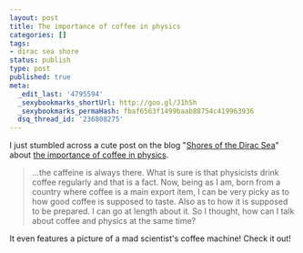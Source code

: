 ```yaml
---
layout: post
title: The importance of coffee in physics
categories: []
tags:
- dirac sea shore
status: publish
type: post
published: true
meta:
  _edit_last: '4795594'
  _sexybookmarks_shortUrl: http://goo.gl/J1hSh
  _sexybookmarks_permaHash: fbaf6563f1499baab88754c419963936
  dsq_thread_id: '236808275'
---
```

I just stumbled across a cute post on the blog "<a href="http://diracseashore.wordpress.com/">Shores of the Dirac Sea</a>" about <a href="http://diracseashore.wordpress.com/2008/09/08/everyday-physics-coffee/trackback/">the importance of coffee in physics</a>.
<blockquote>...the caffeine is always there. What is sure is that physicists drink coffee regularly and that is a fact. Now, being as I am, born from a country where coffee is a main export item, I can be very picky as to how good coffee is supposed to taste. Also as to how it is supposed to be prepared. I can go at length about it. So I thought, how can I talk about coffee and physics at the same time?</blockquote>
It even features a picture of a mad scientist's coffee machine! Check it out!
